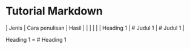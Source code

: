 # Tutorial Markdown

| Jenis         | Cara penulisan        | Hasil         |
|               |                       |               |
| Heading 1     | \# Judul 1            | # Judul 1     |

Heading 1 = \# Heading 1

